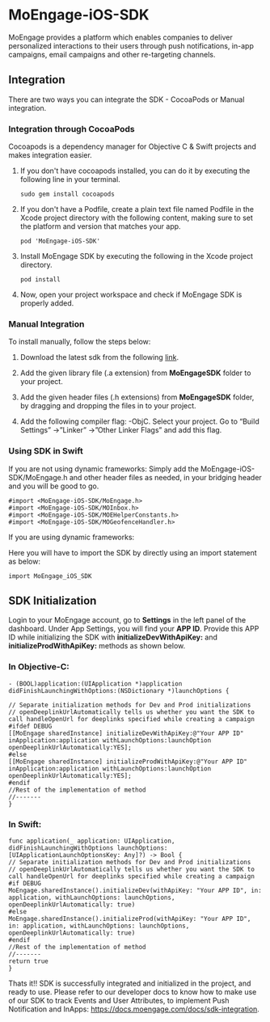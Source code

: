 
# MoEngage-iOS-SDK

MoEngage provides a platform which enables companies to deliver personalized interactions to their users through push notifications, in-app campaigns, email campaigns and other re-targeting channels.

## Integration

There are two ways you can integrate the SDK - CocoaPods or Manual integration.

### Integration through CocoaPods
Cocoapods is a dependency manager for Objective C & Swift projects and makes integration easier.

1. If you don't have cocoapods installed, you can do it by executing the following line in your terminal.

    ```sudo gem install cocoapods```
    
2. If you don't have a Podfile, create a plain text file named Podfile in the Xcode project directory with the following content, making sure to set the platform and version that matches your app.

    ```pod 'MoEngage-iOS-SDK'```
    
3. Install MoEngage SDK by executing the following in the Xcode project directory.

    ```pod install```
    
4. Now, open your project workspace and check if MoEngage SDK is properly added.
    
### Manual Integration

To install manually, follow the steps below:

1. Download the latest sdk from the following [link](https://drive.google.com/a/moengage.com/folderview?id=0B0gKRBBr6rFHb0pzYnhrVTh3NHc&usp=drive_web#list).

2. Add the given library file (.a extension) from **MoEngageSDK** folder to your project.

3. Add the given header files (.h extensions) from **MoEngageSDK** folder, by dragging and dropping the files in to your project.

4. Add the following compiler flag: -ObjC. Select your project. Go to “Build Settings” ->”Linker” ->”Other Linker Flags” and add this flag.

### Using SDK in Swift

If you are not using dynamic frameworks:
Simply add the MoEngage-iOS-SDK/MoEngage.h and other header files as needed, in your bridging header and you will be good to go.

    #import <MoEngage-iOS-SDK/MoEngage.h>
    #import <MoEngage-iOS-SDK/MOInbox.h>
    #import <MoEngage-iOS-SDK/MOEHelperConstants.h>
    #import <MoEngage-iOS-SDK/MOGeofenceHandler.h>

If you are using dynamic frameworks:

Here you will have to import the SDK by directly using an import statement as below:

    import MoEngage_iOS_SDK


## SDK Initialization

Login to your MoEngage account, go to **Settings** in the left panel of the dashboard. Under App Settings, you will find your **APP ID**. Provide this APP ID while initializing the SDK with **initializeDevWithApiKey:** and **initializeProdWithApiKey:** methods as shown below.

### In Objective-C:

    - (BOOL)application:(UIApplication *)application didFinishLaunchingWithOptions:(NSDictionary *)launchOptions {

    // Separate initialization methods for Dev and Prod initializations
    // openDeeplinkUrlAutomatically tells us whether you want the SDK to call handleOpenUrl for deeplinks specified while creating a campaign
    #ifdef DEBUG
    [[MoEngage sharedInstance] initializeDevWithApiKey:@"Your APP ID" inApplication:application withLaunchOptions:launchOption  openDeeplinkUrlAutomatically:YES];
    #else
    [[MoEngage sharedInstance] initializeProdWithApiKey:@"Your APP ID" inApplication:application withLaunchOptions:launchOption openDeeplinkUrlAutomatically:YES];
    #endif
    //Rest of the implementation of method
    //-------
    }

### In Swift:

    func application(_ application: UIApplication, didFinishLaunchingWithOptions launchOptions:     [UIApplicationLaunchOptionsKey: Any]?) -> Bool {
    // Separate initialization methods for Dev and Prod initializations
    // openDeeplinkUrlAutomatically tells us whether you want the SDK to call handleOpenUrl for deeplinks specified while creating a campaign
    #if DEBUG
    MoEngage.sharedInstance().initializeDev(withApiKey: "Your APP ID", in: application, withLaunchOptions: launchOptions, openDeeplinkUrlAutomatically: true)
    #else
    MoEngage.sharedInstance().initializeProd(withApiKey: "Your APP ID", in: application, withLaunchOptions: launchOptions, openDeeplinkUrlAutomatically: true)
    #endif
    //Rest of the implementation of method
    //-------
    return true
    }

Thats it!! SDK is successfully integrated and initialized in the project, and ready to use. Please refer to our developer docs to know how to make use of our SDK to track Events and User Attributes, to implement Push Notification and InApps: https://docs.moengage.com/docs/sdk-integration.
